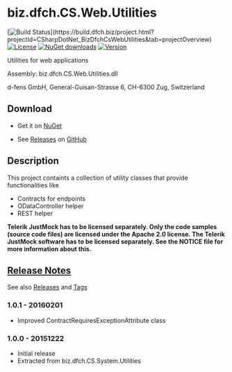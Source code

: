 # biz.dfch.CS.Web.Utilities
[![Build Status](https://build.dfch.biz/app/rest/builds/buildType:(id:CSharpDotNet_BizDfchCsWebUtilities_Build)/statusIcon)](https://build.dfch.biz/project.html?projectId=CSharpDotNet_BizDfchCsWebUtilities&tab=projectOverview)
[![License](https://img.shields.io/badge/license-Apache%20License%202.0-blue.svg)](https://github.com/dfensgmbh/biz.dfch.CS.Web.Utilities/blob/master/LICENSE)
[![NuGet downloads](https://img.shields.io/nuget/dt/biz.dfch.CS.Web.Utilities.svg)](https://www.nuget.org/packages/biz.dfch.CS.Web.Utilities/)
[![Version](https://img.shields.io/nuget/v/biz.dfch.CS.Web.Utilities.svg)](https://www.nuget.org/packages/biz.dfch.CS.Web.Utilities/)

Utilities for web applications

Assembly: biz.dfch.CS.Web.Utilities.dll

d-fens GmbH, General-Guisan-Strasse 6, CH-6300 Zug, Switzerland

## Download

* Get it on [NuGet](https://www.nuget.org/packages/biz.dfch.CS.Web.Utilities/)

* See [Releases](https://github.com/dfensgmbh/biz.dfch.CS.Web.Utilities/releases) on [GitHub](https://github.com/dfch/biz.dfch.CS.Web.Utilities)

## Description

This project containts a collection of utility classes that provide functionalities like

* Contracts for endpoints
* ODataController helper
* REST helper

**Telerik JustMock has to be licensed separately. Only the code samples (source code files) are licensed under the Apache 2.0 license. The Telerik JustMock software has to be licensed separately. See the NOTICE file for more information about this.**

## [Release Notes](https://github.com/dfensgmbh/biz.dfch.CS.Web.Utilities/releases)

See also [Releases](https://github.com/dfensgmbh/biz.dfch.CS.Web.Utilities/releases) and [Tags](https://github.com/dfensgmbh/biz.dfch.CS.Web.Utilities/tags)

### 1.0.1 - 20160201

* Improved ContractRequiresExceptionAttribute class


### 1.0.0 - 20151222

* Initial release
* Extracted from biz.dfch.CS.System.Utilities
